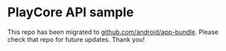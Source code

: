 # PlayCore API sample

This repo has been migrated to [github.com/android/app-bundle][1]. Please check that repo for future updates. Thank you!

[1]: https://github.com/android/app-bundle
